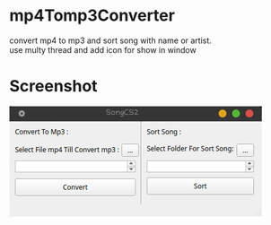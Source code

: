 # mp4Tomp3Converter
convert mp4 to mp3 and sort song with name or artist.</br>use multy thread and add icon for show in window

# Screenshot
![alt text](https://github.com/AmirhosseinAbutalebi/mp4Tomp3Converter/blob/main/PicSong2CV.png)
